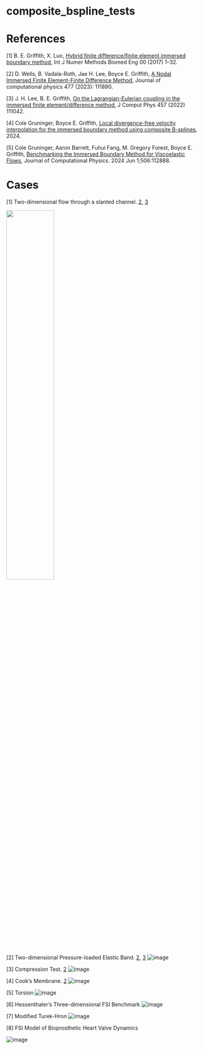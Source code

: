 # composite_bspline_tests

# References
[1] B. E. Griffith, X. Luo, [Hybrid finite difference/finite element immersed boundary method](https://onlinelibrary.wiley.com/doi/10.1002/cnm.2888), Int J Numer Methods Biomed
Eng 00 (2017) 1–32. 

[2] D. Wells, B. Vadala-Roth, Jae H. Lee, Boyce E. Griffith,  [A Nodal Immersed Finite Element-Finite Difference Method](https://arxiv.org/abs/2111.09958), Journal of computational physics 477 (2023): 111890.

[3] J. H. Lee, B. E. Griffith, [On the Lagrangian-Eulerian coupling in the immersed finite element/difference method](https://arxiv.org/abs/2105.14536), J Comput
Phys 457 (2022) 111042.

[4] Cole Gruninger, Boyce E. Griffith, [Local divergence-free velocity interpolation for the immersed boundary method using composite B-splines](https://www.arxiv.org/abs/2408.08280), 2024.

[5] Cole Gruninger, Aaron Barrett, Fuhui Fang, M. Gregory Forest, Boyce E. Griffith, [Benchmarking the Immersed Boundary Method for Viscoelastic Flows](https://arxiv.org/abs/2309.00548), Journal of Computational Physics. 2024 Jun 1;506:112888.

# Cases
[1]  Two-dimensional flow through a slanted channel. [2](https://onlinelibrary.wiley.com/doi/10.1002/cnm.2888), [3](https://arxiv.org/abs/2111.09958)

<img src="https://github.com/user-attachments/assets/80c1fb3e-2504-444e-8786-440b4ae12c09" width="50%" height="50%">

[2] Two-dimensional Pressure-loaded Elastic Band. [2](https://onlinelibrary.wiley.com/doi/10.1002/cnm.2888), [3](https://arxiv.org/abs/2111.09958)
![image](https://github.com/user-attachments/assets/884ecc6a-79c7-45ff-9f79-dbc03ae2aac2)

[3] Compression Test. [2](https://onlinelibrary.wiley.com/doi/10.1002/cnm.2888)
![image](https://github.com/user-attachments/assets/1d88a6af-f5ae-4d7d-9dcb-c67a986f530c)

[4] Cook’s Membrane. [2](https://onlinelibrary.wiley.com/doi/10.1002/cnm.2888)
![image](https://github.com/user-attachments/assets/2b4ccf04-92e0-4cb1-b042-576a36b1eb6f)

[5] Torsion
![image](https://github.com/user-attachments/assets/4c132e9b-1114-4473-92b7-9ce3b0c4f52d)

[6] Hessenthaler’s Three-dimensional FSI Benchmark
![image](https://github.com/user-attachments/assets/264f3420-a09d-4817-8085-3c7c9af8a2ac)

[7]  Modified Turek-Hron
![image](https://github.com/user-attachments/assets/1358e558-f0de-47f5-b6ce-c19121df3c22)

[8] FSI Model of Bioprosthetic Heart Valve Dynamics

![image](https://github.com/user-attachments/assets/8cb05702-dea2-4a05-8db3-68bfebded0fb)
